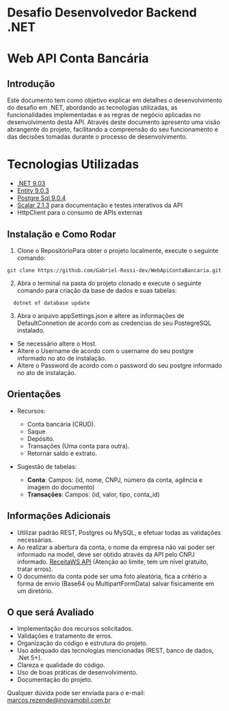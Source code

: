 # Desafio Desenvolvedor Backend .NET 
# Web API Conta Bancária

## Introdução


Este documento tem como objetivo explicar em detalhes o desenvolvimento do desafio em .NET, abordando as tecnologias utilizadas, as funcionalidades implementadas e as regras de negócio aplicadas no desenvolvimento desta API. Através deste documento apresento uma visão abrangente do projeto, facilitando a compreensão do seu funcionamento e das decisões tomadas durante o processo de desenvolvimento.

# Tecnologias Utilizadas

- [.NET 9.03](https://dotnet.microsoft.com/pt-br/download)
- [Entity 9.0.3](https://www.nuget.org/packages/Microsoft.EntityFrameworkCore/9.0.3?_src=template)
- [Postgre Sql 9.0.4](https://www.nuget.org/packages/Npgsql.EntityFrameworkCore.PostgreSQL/9.0.4?_src=template)
- [Scalar 2.1.3](https://www.nuget.org/packages/Scalar.AspNetCore/2.1.3?_src=template) para documentação e testes interativos da API
- HttpClient para o consumo de APIs externas

## Instalação e Como Rodar

1. Clone o RepositórioPara obter o projeto localmente, execute o seguinte comando:
``` console
git clone https://github.com/Gabriel-Rossi-dev/WebApiContaBancaria.git
```

2. Abra o terminal na pasta do projeto clonado e execute o seguinte comando para criação da base de dados e suas tabelas:
``` console
  dotnet ef database update
```

3. Abra o arquivo appSettings.json e altere as informações de DefaultConnetion de acordo com as credencias do seu PostegreSQL instalado.
 
 - Se necessário altere o Host.
 - Altere o Username de acordo com o username do seu postgre informado no ato de instalação.
 - Altere o Password de acordo com o password do seu postgre informado no ato de instalação.



## Orientações

- Recursos:
  - Conta bancária (CRUD).
  - Saque.
  - Depósito.
  - Transações (Uma conta para outra).
  - Retornar saldo e extrato.

- Sugestão de tabelas:
  - **Conta**: Campos: (id, nome, CNPJ, número da conta, agência e imagem do documento)
  - **Transações**: Campos: (id, valor, tipo, conta_id)

## Informações Adicionais

- Utilizar padrão REST, Postgres ou MySQL, e efetuar todas as validações necessárias.
- Ao realizar a abertura da conta, o nome da empresa não vai poder ser informado na model, deve ser obtido através da API pelo CNPJ informado. [ReceitaWS API](https://developers.receitaws.com.br/#/operations/queryCNPJFree) (Atenção ao limite, tem um nível gratuito, tratar erros).
- O documento da conta pode ser uma foto aleatória, fica a critério a forma de envio (Base64 ou MultipartFormData) salvar fisicamente em um diretório.

## O que será Avaliado

- Implementação dos recursos solicitados.
- Validações e tratamento de erros.
- Organização do código e estrutura do projeto.
- Uso adequado das tecnologias mencionadas (REST, banco de dados, .Net 5+).
- Clareza e qualidade do código.
- Uso de boas práticas de desenvolvimento.
- Documentação do projeto.

Qualquer dúvida pode ser enviada para o e-mail: marcos.rezende@inovamobil.com.br
